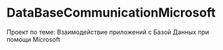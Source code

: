 # DataBaseCommunicationMicrosoft
 Проект по теме: Взаимодействие приложений с Базой Данных при помощи Microsoft
